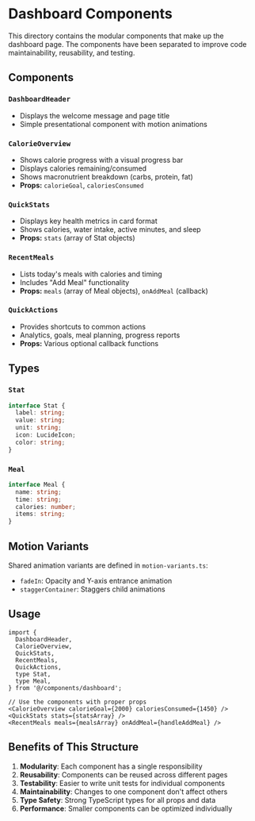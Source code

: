 # Dashboard Components

This directory contains the modular components that make up the dashboard page. The components have been separated to improve code maintainability, reusability, and testing.

## Components

### `DashboardHeader`
- Displays the welcome message and page title
- Simple presentational component with motion animations

### `CalorieOverview`
- Shows calorie progress with a visual progress bar
- Displays calories remaining/consumed
- Shows macronutrient breakdown (carbs, protein, fat)
- **Props:** `calorieGoal`, `caloriesConsumed`

### `QuickStats`
- Displays key health metrics in card format
- Shows calories, water intake, active minutes, and sleep
- **Props:** `stats` (array of Stat objects)

### `RecentMeals`
- Lists today's meals with calories and timing
- Includes "Add Meal" functionality
- **Props:** `meals` (array of Meal objects), `onAddMeal` (callback)

### `QuickActions`
- Provides shortcuts to common actions
- Analytics, goals, meal planning, progress reports
- **Props:** Various optional callback functions

## Types

### `Stat`
```typescript
interface Stat {
  label: string;
  value: string;
  unit: string;
  icon: LucideIcon;
  color: string;
}
```

### `Meal`
```typescript
interface Meal {
  name: string;
  time: string;
  calories: number;
  items: string;
}
```

## Motion Variants

Shared animation variants are defined in `motion-variants.ts`:
- `fadeIn`: Opacity and Y-axis entrance animation
- `staggerContainer`: Staggers child animations

## Usage

```tsx
import {
  DashboardHeader,
  CalorieOverview,
  QuickStats,
  RecentMeals,
  QuickActions,
  type Stat,
  type Meal,
} from '@/components/dashboard';

// Use the components with proper props
<CalorieOverview calorieGoal={2000} caloriesConsumed={1450} />
<QuickStats stats={statsArray} />
<RecentMeals meals={mealsArray} onAddMeal={handleAddMeal} />
```

## Benefits of This Structure

1. **Modularity**: Each component has a single responsibility
2. **Reusability**: Components can be reused across different pages
3. **Testability**: Easier to write unit tests for individual components
4. **Maintainability**: Changes to one component don't affect others
5. **Type Safety**: Strong TypeScript types for all props and data
6. **Performance**: Smaller components can be optimized individually

